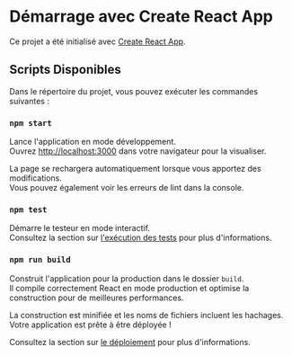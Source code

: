 # Démarrage avec Create React App

Ce projet a été initialisé avec [Create React App](https://github.com/facebook/create-react-app).

## Scripts Disponibles

Dans le répertoire du projet, vous pouvez exécuter les commandes suivantes :

### `npm start`

Lance l'application en mode développement.\
Ouvrez [http://localhost:3000](http://localhost:3000) dans votre navigateur pour la visualiser.

La page se rechargera automatiquement lorsque vous apportez des modifications.\
Vous pouvez également voir les erreurs de lint dans la console.

### `npm test`

Démarre le testeur en mode interactif.\
Consultez la section sur [l'exécution des tests](https://facebook.github.io/create-react-app/docs/running-tests) pour plus d'informations.

### `npm run build`

Construit l'application pour la production dans le dossier `build`.\
Il compile correctement React en mode production et optimise la construction pour de meilleures performances.

La construction est minifiée et les noms de fichiers incluent les hachages.\
Votre application est prête à être déployée !

Consultez la section sur [le déploiement](https://facebook.github.io/create-react-app/docs/deployment) pour plus d'informations.


